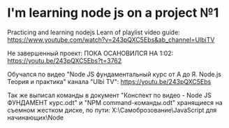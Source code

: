 # I'm learning node js on a project №1

Practicing and learning nodejs
Learn of playlist video guide: https://www.youtube.com/watch?v=243pQXC5Ebs&ab_channel=UlbiTV

Не завершенный проект: ПОКА ОСАНОВИЛСЯ НА 1:02: https://youtu.be/243pQXC5Ebs?t=3762

Обучался по видео "Node JS фундаментальный курс от А до Я. Node.js Теория и практика" канала "Ulbi TV": https://youtu.be/243pQXC5Ebs



Так же выписал команды в документ "Конспект по видео - Node JS ФУНДАМЕНТ курс.odt" и "NPM command-команды.odt" хранящиеся на съемном жестком диске, по пути: X:\Самоброзование\JavaScript для начинающих\Node

